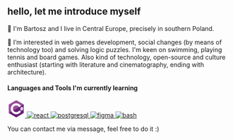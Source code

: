 ## hello, let me introduce myself

👋 I'm Bartosz and I live in Central Europe, precisely in southern Poland.

🙌 I’m interested in web games development, social changes (by means of technology too) and solving logic puzzles. I'm keen on swimming, playing tennis and board games. Also kind of technology, open-source and culture enthusiast (starting with literature and cinematography, ending with architecture).

<h4 align="left">Languages and Tools I'm currently learning</h4>
<p align="left">
  <a href="https://www.w3schools.com/cs/" target="_blank" rel="noreferrer"> <img src="https://raw.githubusercontent.com/devicons/devicon/master/icons/csharp/csharp-original.svg" alt="csharp" width="40" height="40"/> 
  </a> 
  <a href="https://react.dev/" target="_blank" rel="noreferrer"> <img src="https://upload.wikimedia.org/wikipedia/commons/thumb/a/a7/React-icon.svg/2300px-React-icon.svg.png" alt="react" width="40" height="40"/> 
  </a> 
  <a href="https://www.postgresql.org.pl/" target="_blank" rel="noreferrer"> <img src="https://static-00.iconduck.com/assets.00/postgresql-icon-1987x2048-v2fkmdaw.png" alt="postgresql" width="40" height="40"/> 
  </a>
  <a href="https://www.figma.com/login" target="_blank" rel="noreferrer"> <img src="https://cdn.sanity.io/images/599r6htc/localized/46a76c802176eb17b04e12108de7e7e0f3736dc6-1024x1024.png?w=804&q=75&fit=max&auto=format&dpr=2" alt="figma" width="40" height="40"/> 
  </a>
  <a href="https://www.gnu.org/software/bash/" target="_blank" rel="noreferrer"> <img src="https://d33wubrfki0l68.cloudfront.net/8fe2cfeda869b96dde8c0776f5f305969f860002/c31dc/img/symbol/svg/monochrome_dark.svg" alt="bash" width="40" height="40"/> 
  </a> 
</p>

You can contact me via message, feel free to do it :)

